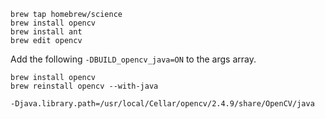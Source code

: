 ```
brew tap homebrew/science
brew install opencv
brew install ant
brew edit opencv
```

Add the following ```-DBUILD_opencv_java=ON``` to the args array.
```
brew install opencv
brew reinstall opencv --with-java
```

```
-Djava.library.path=/usr/local/Cellar/opencv/2.4.9/share/OpenCV/java
```
